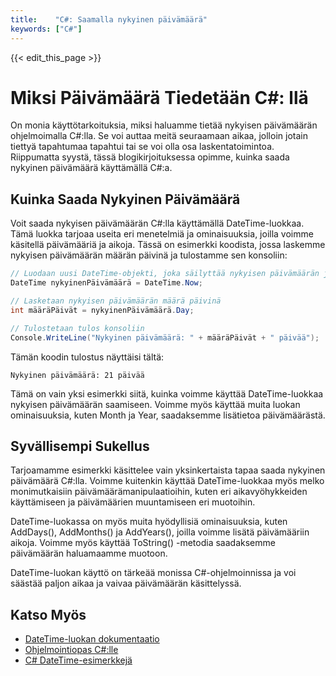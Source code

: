 ```yaml
---
title:    "C#: Saamalla nykyinen päivämäärä"
keywords: ["C#"]
---
```


{{< edit_this_page >}}

# Miksi Päivämäärä Tiedetään C#: llä

On monia käyttötarkoituksia, miksi haluamme tietää nykyisen päivämäärän ohjelmoimalla C#:lla. Se voi auttaa meitä seuraamaan aikaa, jolloin jotain tiettyä tapahtumaa tapahtui tai se voi olla osa laskentatoimintoa. Riippumatta syystä, tässä blogikirjoituksessa opimme, kuinka saada nykyinen päivämäärä käyttämällä C#:a.

## Kuinka Saada Nykyinen Päivämäärä

Voit saada nykyisen päivämäärän C#:lla käyttämällä DateTime-luokkaa. Tämä luokka tarjoaa useita eri menetelmiä ja ominaisuuksia, joilla voimme käsitellä päivämääriä ja aikoja. Tässä on esimerkki koodista, jossa laskemme nykyisen päivämäärän määrän päivinä ja tulostamme sen konsoliin:

```C#
// Luodaan uusi DateTime-objekti, joka säilyttää nykyisen päivämäärän ja ajan
DateTime nykyinenPäivämäärä = DateTime.Now;

// Lasketaan nykyisen päivämäärän määrä päivinä
int määräPäivät = nykyinenPäivämäärä.Day;

// Tulostetaan tulos konsoliin
Console.WriteLine("Nykyinen päivämäärä: " + määräPäivät + " päivää");
```

Tämän koodin tulostus näyttäisi tältä:

```
Nykyinen päivämäärä: 21 päivää
```

Tämä on vain yksi esimerkki siitä, kuinka voimme käyttää DateTime-luokkaa nykyisen päivämäärän saamiseen. Voimme myös käyttää muita luokan ominaisuuksia, kuten Month ja Year, saadaksemme lisätietoa päivämäärästä.

## Syvällisempi Sukellus

Tarjoamamme esimerkki käsittelee vain yksinkertaista tapaa saada nykyinen päivämäärä C#:lla. Voimme kuitenkin käyttää DateTime-luokkaa myös melko monimutkaisiin päivämäärämanipulaatioihin, kuten eri aikavyöhykkeiden käyttämiseen ja päivämäärien muuntamiseen eri muotoihin.

DateTime-luokassa on myös muita hyödyllisiä ominaisuuksia, kuten AddDays(), AddMonths() ja AddYears(), joilla voimme lisätä päivämääriin aikoja. Voimme myös käyttää ToString() -metodia saadaksemme päivämäärän haluamaamme muotoon.

DateTime-luokan käyttö on tärkeää monissa C#-ohjelmoinnissa ja voi säästää paljon aikaa ja vaivaa päivämäärän käsittelyssä.

## Katso Myös

- [DateTime-luokan dokumentaatio](https://docs.microsoft.com/fi-fi/dotnet/api/system.datetime?view=net-5.0)
- [Ohjelmointiopas C#:lle](https://www.tutorialspoint.com/csharp/index.htm)
- [C# DateTime-esimerkkejä](https://www.programiz.com/csharp-programming/datetime)